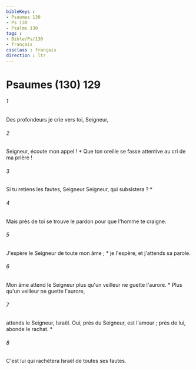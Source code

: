 ```yaml
---
bibleKeys : 
- Psaumes 130
- Ps 130
- Psalms 130
tags : 
- Bible/Ps/130
- français
cssclass : français
direction : ltr
---
```


# Psaumes (130) 129

###### 1
Des profondeurs je crie vers toi, Seigneur,
###### 2
Seigneur, écoute mon appel ! * Que ton oreille se fasse attentive au cri de ma prière !
###### 3
Si tu retiens les fautes, Seigneur Seigneur, qui subsistera ? *
###### 4
Mais près de toi se trouve le pardon pour que l'homme te craigne.
###### 5
J'espère le Seigneur de toute mon âme ; * je l'espère, et j'attends sa parole.
###### 6
Mon âme attend le Seigneur plus qu'un veilleur ne guette l'aurore. * Plus qu'un veilleur ne guette l'aurore,
###### 7
attends le Seigneur, Israël. Oui, près du Seigneur, est l'amour ; près de lui, abonde le rachat. *
###### 8
C'est lui qui rachètera Israël de toutes ses fautes.
